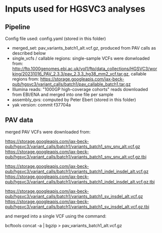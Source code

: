 # Inputs used for HGSVC3 analyses

## Pipeline

Config file used: config.yaml (stored in this folder)
 * merged_set: pav_variants_batch1_alt.vcf.gz, produced from PAV calls as described below
 * single_vcfs / callable regions: single-sample VCFs were donwloaded from: http://ftp.1000genomes.ebi.ac.uk/vol1/ftp/data_collections/HGSVC3/working/20231016_PAV_2.3.3/pav_2.3.3_hg38_mm2_vcf.tar.gz, callable regions from: https://storage.googleapis.com/jax-beck-pub/hgsvc3/variant_calls/batch1/pav_callable_batch1.tar.gz
 * Illumina reads: "1000GP high-coverage cohorts" reads downloaded from EBI/ENA and merged into one file per sample
 * assembly_qvs: computed by Peter Ebert (stored in this folder)
 * yak version: commit f37704a

## PAV data

merged PAV VCFs were downloaded from:

https://storage.googleapis.com/jax-beck-pub/hgsvc3/variant_calls/batch1/variants_batch1_snv_snv_alt.vcf.gz
https://storage.googleapis.com/jax-beck-pub/hgsvc3/variant_calls/batch1/variants_batch1_snv_snv_alt.vcf.gz.tbi

https://storage.googleapis.com/jax-beck-pub/hgsvc3/variant_calls/batch1/variants_batch1_indel_insdel_alt.vcf.gz
https://storage.googleapis.com/jax-beck-pub/hgsvc3/variant_calls/batch1/variants_batch1_indel_insdel_alt.vcf.gz.tbi

https://storage.googleapis.com/jax-beck-pub/hgsvc3/variant_calls/batch1/variants_batch1_sv_insdel_alt.vcf.gz
https://storage.googleapis.com/jax-beck-pub/hgsvc3/variant_calls/batch1/variants_batch1_sv_insdel_alt.vcf.gz.tbi

and merged into a single VCF using the command:

bcftools concat -a <files> | bgzip > pav_variants_batch1_alt.vcf.gz
